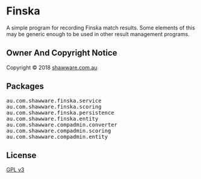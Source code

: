 Finska
======

A simple program for recording Finska match results.
Some elements of this may be generic enough to be used in other result management programs.

Owner And Copyright Notice
--------------------------

Copyright &copy; 2018 <a href="http://www.shawware.com.au/"
	  title="shawware | software and services you can count on">shawware.com.au</a>

Packages
--------

<pre>
au.com.shawware.finska.service
au.com.shawware.finska.scoring
au.com.shawware.finska.persistence
au.com.shawware.finska.entity
au.com.shawware.compadmin.converter
au.com.shawware.compadmin.scoring
au.com.shawware.compadmin.entity
</pre>

License
-------

<a href="http://www.gnu.org/copyleft/gpl.html">GPL v3</a>

